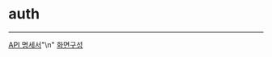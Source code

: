 # auth
---
[API 명세서](https://www.notion.so/20378053686380b3af61fbd77976caf7?v=20378053686381ad801b000c52351aef)"\n"
[화면구성](https://www.notion.so/2037805368638089bb97e2bf95c69b08)
